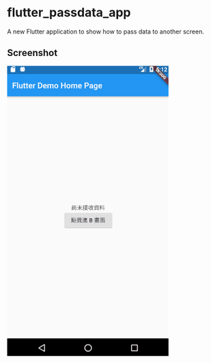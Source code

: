# flutter_passdata_app

A new Flutter application to show how to pass data to another screen.

## Screenshot
![](https://github.com/fightwen/FlutterModules/blob/master/flutter_passdata_app/screenshot/flutterPassData.gif)
